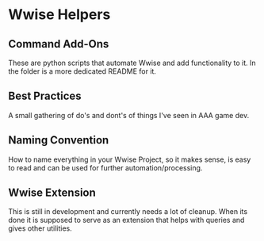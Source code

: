 # Wwise Helpers

## Command Add-Ons
These are python scripts that automate Wwise and add functionality to it. In the folder is a more dedicated README for it. 

## Best Practices
A small gathering of do's and dont's of things I've seen in AAA game dev. 

## Naming Convention 
How to name everything in your Wwise Project, so it makes sense, is easy to read and can be used for further automation/processing. 

## Wwise Extension 
This is still in development and currently needs a lot of cleanup. When its done it is supposed to serve as an extension that helps with queries and gives other utilities.
